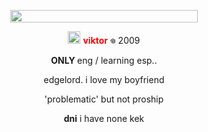 <p align="center">
<img src="https://gifcity.carrd.co/assets/images/gallery49/abc5acb3.png?v=52814815" 
     width="300" 
     height="20" />
</p>

<p align="center">
<img src="https://gifcity.carrd.co/assets/images/gallery97/476d3b1c.gif?v=52814815" width="20" height="20" /> <b><font color="red">  viktor </font></b> 𖦹 2009 
</p>

<p align="center">
<b>ONLY </b> eng / learning esp.. </p>

<p align="center"> edgelord. i love my boyfriend </p>
<p align="center">
  'problematic' but not proship  </p>
<p align="center">
<b>dni</b> i have none kek </p>
<p align="center">

<p align="center">
<img src="https://gifcity.carrd.co/assets/images/gallery246/8da0d2ae.png?v=52814815" width="20" height="10" />
</p>

